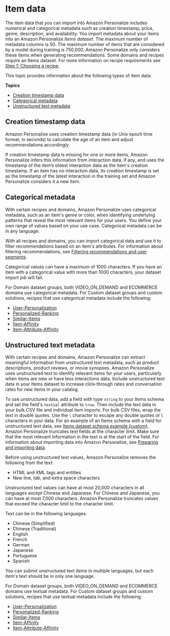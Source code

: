 # Item data<a name="items-datasets"></a>

 The item data that you can import into Amazon Personalize includes numerical and categorical metadata such as creation timestamp, price, genre, description, and availability\. You import metadata about your items into an Amazon Personalize *Items dataset*\. The maximum number of metadata columns is 50\. The maximum number of items that are considered by a model during training is 750,000\. Amazon Personalize only considers these items when generating recommendations\. Some domains and recipes require an Items dataset\. For more information on recipe requirements see [Step 1: Choosing a recipe](working-with-predefined-recipes.md)\. 

 This topic provides information about the following types of item data: 

**Topics**
+ [Creation timestamp data](#creation-timestamp-data)
+ [Categorical metadata](#item-categorical-data)
+ [Unstructured text metadata](#text-data)

## Creation timestamp data<a name="creation-timestamp-data"></a>

Amazon Personalize uses creation timestamp data \(in Unix epoch time format, in seconds\) to calculate the age of an item and adjust recommendations accordingly\.

If creation timestamp data is missing for one or more items, Amazon Personalize infers this information from interaction data, if any, and uses the timestamp of the item’s oldest interaction data as the item's creation timestamp\. If an item has no interaction data, its creation timestamp is set as the timestamp of the latest interaction in the training set and Amazon Personalize considers it a new item\. 

## Categorical metadata<a name="item-categorical-data"></a>

 With certain recipes and domains, Amazon Personalize uses categorical metadata, such as an item's genre or color, when identifying underlying patterns that reveal the most relevant items for your users\. You define your own range of values based on your use case\. Categorical metadata can be in any language\. 

 With all recipes and domains, you can import categorical data and use it to filter recommendations based on an item's attributes\. For information about filtering recommendations, see [Filtering recommendations and user segments](filter.md)\. 

Categorical values can have a maximum of 1000 characters\. If you have an item with a categorical value with more than 1000 characters, your dataset import job will fail\. 

For Domain dataset groups, both VIDEO\_ON\_DEMAND and ECOMMERCE domains use categorical metadata\. For Custom dataset groups and custom solutions, recipes that use categorical metadata include the following:
+  [User\-Personalization](native-recipe-new-item-USER_PERSONALIZATION.md) 
+  [Personalized\-Ranking](native-recipe-search.md) 
+  [Similar\-Items](native-recipe-similar-items.md) 
+  [Item\-Affinity](item-affinity-recipe.md) 
+  [Item\-Attribute\-Affinity](item-attribute-affinity-recipe.md) 

## Unstructured text metadata<a name="text-data"></a>

With certain recipes and domains, Amazon Personalize can extract meaningful information from unstructured text metadata, such as product descriptions, product reviews, or movie synopses\. Amazon Personalize uses unstructured text to identify relevant items for your users, particularly when items are new or have less interactions data\. Include unstructured text data in your Items dataset to increase click\-through rates and conversation rates for new items in your catalog\. 

To use unstructured data, add a field with type `string` to your Items schema and set the field's `textual` attribute to `true`\. Then include the text data in your bulk CSV file and individual item imports\. For bulk CSV files, wrap the text in double quotes\. Use the `\` character to escape any double quotes or \\ characters in your data\. For an example of an Items schema with a field for unstructured text data, see [Items dataset schema example \(custom\)](item-dataset-requirements.md#schema-examples-items)\. Amazon Personalize truncates text fields at the character limit\. Make sure that the most relevant information in the text is at the start of the field\. For information about importing data into Amazon Personalize, see [Preparing and importing data](data-prep.md)\.

Before using unstructured text values, Amazon Personalize removes the following from the text:
+ HTML and XML tags and entities
+ New line, tab, and extra space characters

Unstructured text values can have at most 20,000 characters in all languages except Chinese and Japanese\. For Chinese and Japanese, you can have at most 7,000 characters\. Amazon Personalize truncates values that exceed the character limit to the character limit\. 

Text can be in the following languages: 
+ Chinese \(Simplified\)
+ Chinese \(Traditional\)
+ English
+ French
+ German
+ Japanese
+ Portuguese
+ Spanish

You can submit unstructured text items in multiple languages, but each item's text should be in only one language\.

For Domain dataset groups, both VIDEO\_ON\_DEMAND and ECOMMERCE domains use textual metadata\. For Custom dataset groups and custom solutions, recipes that use textual metadata include the following:
+  [User\-Personalization](native-recipe-new-item-USER_PERSONALIZATION.md) 
+  [Personalized\-Ranking](native-recipe-search.md) 
+  [Similar\-Items](native-recipe-similar-items.md) 
+  [Item\-Affinity](item-affinity-recipe.md) 
+  [Item\-Attribute\-Affinity](item-attribute-affinity-recipe.md) 